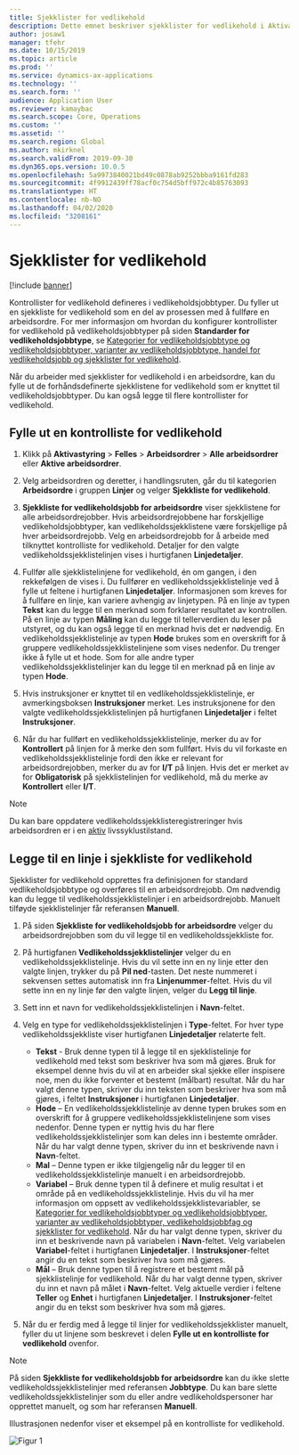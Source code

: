 ```yaml
---
title: Sjekklister for vedlikehold
description: Dette emnet beskriver sjekklister for vedlikehold i Aktivastyring.
author: josaw1
manager: tfehr
ms.date: 10/15/2019
ms.topic: article
ms.prod: ''
ms.service: dynamics-ax-applications
ms.technology: ''
ms.search.form: ''
audience: Application User
ms.reviewer: kamaybac
ms.search.scope: Core, Operations
ms.custom: ''
ms.assetid: ''
ms.search.region: Global
ms.author: mkirknel
ms.search.validFrom: 2019-09-30
ms.dyn365.ops.version: 10.0.5
ms.openlocfilehash: 5a9973840021bd49c0878ab9252bbba9161fd283
ms.sourcegitcommit: 4f9912439ff78acf0c754d5bff972c4b85763093
ms.translationtype: HT
ms.contentlocale: nb-NO
ms.lasthandoff: 04/02/2020
ms.locfileid: "3208161"
---
```

# <a name="maintenance-checklists"></a>Sjekklister for vedlikehold

[!include [banner](../../includes/banner.md)]



Kontrollister for vedlikehold defineres i vedlikeholdsjobbtyper. Du fyller ut en sjekkliste for vedlikehold som en del av prosessen med å fullføre en arbeidsordre. For mer informasjon om hvordan du konfigurer kontrollister for vedlikehold på vedlikeholdsjobbtyper på siden **Standarder for vedlikeholdsjobbtype**, se [Kategorier for vedlikeholdsjobbtype og vedlikeholdsjobbtyper, varianter av vedlikeholdsjobbtype, handel for vedlikeholdsjobb og sjekklister for vedlikehold](../setup-for-work-orders/job-groups-and-job-types-variants-trades-and-checklists.md).

Når du arbeider med sjekklister for vedlikehold i en arbeidsordre, kan du fylle ut de forhåndsdefinerte sjekklistene for vedlikehold som er knyttet til vedlikeholdsjobbtyper. Du kan også legge til flere kontrollister for vedlikehold.


## <a name="fill-in-a-maintenance-checklist"></a>Fylle ut en kontrolliste for vedlikehold

1. Klikk på **Aktivastyring** > **Felles** > **Arbeidsordrer** > **Alle arbeidsordrer** eller **Aktive arbeidsordrer**.

2. Velg arbeidsordren og deretter, i handlingsruten, går du til kategorien **Arbeidsordre** i gruppen **Linjer** og velger **Sjekkliste for vedlikehold**.

3. **Sjekkliste for vedlikeholdsjobb for arbeidsordre** viser sjekklistene for alle arbeidsordrejobber. Hvis arbeidsordrejobbene har forskjellige vedlikeholdsjobbtyper, kan vedlikeholdssjekklistene være forskjellige på hver arbeidsordrejobb. Velg en arbeidsordrejobb for å arbeide med tilknyttet kontrolliste for vedlikehold. Detaljer for den valgte vedlikeholdssjekklistelinjen vises i hurtigfanen **Linjedetaljer**.

4. Fullfør alle sjekklistelinjene for vedlikehold, én om gangen, i den rekkefølgen de vises i. Du fullfører en vedlikeholdssjekklistelinje ved å fylle ut feltene i hurtigfanen **Linjedetaljer**. Informasjonen som kreves for å fullføre en linje, kan variere avhengig av linjetypen. På en linje av typen **Tekst** kan du legge til en merknad som forklarer resultatet av kontrollen. På en linje av typen **Måling** kan du legge til tellerverdien du leser på utstyret, og du kan også legge til en merknad hvis det er nødvendig. En vedlikeholdssjekklistelinje av typen **Hode** brukes som en overskrift for å gruppere vedlikeholdssjekklistelinjene som vises nedenfor. Du trenger ikke å fylle ut et hode. Som for alle andre typer vedlikeholdssjekklistelinjer kan du legge til en merknad på en linje av typen **Hode**.

5. Hvis instruksjoner er knyttet til en vedlikeholdssjekklistelinje, er avmerkingsboksen **Instruksjoner** merket. Les instruksjonene for den valgte vedlikeholdssjekklistelinjen på hurtigfanen **Linjedetaljer** i feltet **Instruksjoner**.

6. Når du har fullført en vedlikeholdssjekklistelinje, merker du av for **Kontrollert** på linjen for å merke den som fullført. Hvis du vil forkaste en vedlikeholdssjekklistelinje fordi den ikke er relevant for arbeidsordrejobben, merker du av for **I/T** på linjen. Hvis det er merket av for **Obligatorisk** på sjekklistelinjen for vedlikehold, må du merke av **Kontrollert** eller **I/T**.

>[!NOTE]
>Du kan bare oppdatere vedlikeholdssjekklisteregistreringer hvis arbeidsordren er i en [aktiv](../setup-for-work-orders/work-order-lifecycle-states.md) livssyklustilstand.  


## <a name="add-a-maintenance-checklist-line"></a>Legge til en linje i sjekkliste for vedlikehold

Sjekklister for vedlikehold opprettes fra definisjonen for standard vedlikeholdsjobbtype og overføres til en arbeidsordrejobb. Om nødvendig kan du legge til vedlikeholdssjekklistelinjer i en arbeidsordrejobb. Manuelt tilføyde sjekklistelinjer får referansen **Manuell**.

1. På siden **Sjekkliste for vedlikeholdsjobb for arbeidsordre** velger du arbeidsordrejobben som du vil legge til en vedlikeholdssjekkliste for.

2. På hurtigfanen **Vedlikeholdssjekklistelinjer** velger du en vedlikeholdssjekklistelinje. Hvis du vil sette inn en ny linje etter den valgte linjen, trykker du på **Pil ned**-tasten. Det neste nummeret i sekvensen settes automatisk inn fra **Linjenummer**-feltet. Hvis du vil sette inn en ny linje før den valgte linjen, velger du **Legg til linje**. 

3. Sett inn et navn for vedlikeholdssjekklistelinjen i **Navn**-feltet.

4. Velg en type for vedlikeholdssjekklistelinjen i **Type**-feltet. For hver type vedlikeholdssjekkliste viser hurtigfanen **Linjedetaljer** relaterte felt.
    - **Tekst** - Bruk denne typen til å legge til en sjekklistelinje for vedlikehold med tekst som beskriver hva som må gjøres. Bruk for eksempel denne hvis du vil at en arbeider skal sjekke eller inspisere noe, men du ikke forventer et bestemt (målbart) resultat. Når du har valgt denne typen, skriver du inn teksten som beskriver hva som må gjøres, i feltet **Instruksjoner** i hurtigfanen **Linjedetaljer**.
    - **Hode** – En vedlikeholdssjekklistelinje av denne typen brukes som en overskrift for å gruppere vedlikeholdssjekklistelinjene som vises nedenfor. Denne typen er nyttig hvis du har flere vedlikeholdssjekklistelinjer som kan deles inn i bestemte områder. Når du har valgt denne typen, skriver du inn et beskrivende navn i **Navn**-feltet.
    - **Mal** – Denne typen er ikke tilgjengelig når du legger til en vedlikeholdssjekklistelinje manuelt i en arbeidsordrejobb.  
    - **Variabel** – Bruk denne typen til å definere et mulig resultat i et område på en vedlikeholdssjekklistelinje. Hvis du vil ha mer informasjon om oppsett av vedlikeholdssjekklistevariabler, se [Kategorier for vedlikeholdsjobbtyper og vedlikeholdsjobbtyper, varianter av vedlikeholdsjobbtyper, vedlikeholdsjobbfag og sjekklister for vedlikehold](../setup-for-work-orders/job-groups-and-job-types-variants-trades-and-checklists.md). Når du har valgt denne typen, skriver du inn et beskrivende navn på variabelen i **Navn**-feltet. Velg variabelen **Variabel**-feltet i hurtigfanen **Linjedetaljer**. I **Instruksjoner**-feltet angir du en tekst som beskriver hva som må gjøres.
    - **Mål** – Bruk denne typen til å registrere et bestemt mål på sjekklistelinje for vedlikehold. Når du har valgt denne typen, skriver du inn et navn på målet i **Navn**-feltet. Velg aktuelle verdier i feltene **Teller** og **Enhet** i hurtigfanen **Linjedetaljer**. I **Instruksjoner**-feltet angir du en tekst som beskriver hva som må gjøres.

5. Når du er ferdig med å legge til linjer for vedlikeholdssjekklister manuelt, fyller du ut linjene som beskrevet i delen **Fylle ut en kontrolliste for vedlikehold** ovenfor.

>[!NOTE]
>På siden **Sjekkliste for vedlikeholdsjobb for arbeidsordre** kan du ikke slette vedlikeholdssjekklistelinjer med referansen **Jobbtype**. Du kan bare slette vedlikeholdssjekklistelinjer som du eller andre vedlikeholdspersoner har opprettet manuelt, og som har referansen **Manuell**.

Illustrasjonen nedenfor viser et eksempel på en kontrolliste for vedlikehold.

![Figur 1](media/14-work-orders.png)

